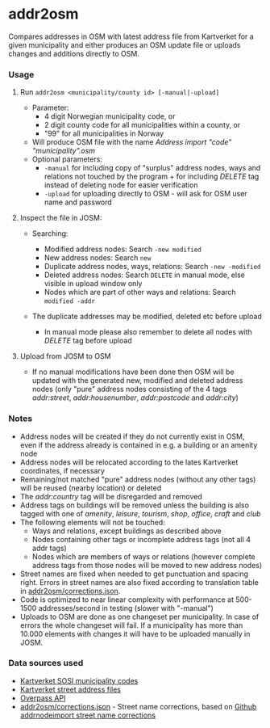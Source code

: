 # addr2osm

Compares addresses in OSM with latest address file from Kartverket for a given municipality and either produces an OSM update file or uploads changes and additions directly to OSM.

### Usage

1. Run `addr2osm <municipality/county id> [-manual|-upload]`
   * Parameter:
     - 4 digit Norwegian municipality code, or
     - 2 digit county code for all municipalities within a county, or
     - "99" for all municipalities in Norway
   * Will produce OSM file with the name *Address import "code" "municipality".osm*
   * Optional parameters:
     - `-manual` for including copy of "surplus" address nodes, ways and relations not touched by the program + for including *DELETE* tag instead of deleting node for easier verification
     - `-upload` for uploading directly to OSM - will ask for OSM user name and password

  
2. Inspect the file in JOSM:
   * Searching: 
     - Modified address nodes: Search `-new modified`
     - New address nodes: Search `new`
     - Duplicate address nodes, ways, relations: Search `-new -modified`
     - Deleted address nodes: Search `DELETE` in manual mode, else visible in upload window only
     - Nodes which are part of other ways and relations: Search `modified -addr`
     
   * The duplicate addresses may be modified, deleted etc before upload
     - In manual mode please also remember to delete all nodes with *DELETE* tag before upload

3. Upload from JOSM to OSM
   * If no manual modifications have been done then OSM will be updated with the generated new, modified and deleted address nodes (only "pure" address nodes consisting of the 4 tags *addr:street*, *addr:housenumber*, *addr:postcode* and *addr:city*)

### Notes

* Address nodes will be created if they do not currently exist in OSM, even if the address already is contained in e.g. a building or an amenity node
* Address nodes will be relocated according to the lates Kartverket coordinates, if necessary
* Remaining/not matched "pure" address nodes (without any other tags) will be reused (nearby location) or deleted
* The *addr:country* tag will be disregarded and removed
* Address tags on buildings will be removed unless the building is also tagged with one of *amenity*, *leisure*, *tourism*, *shop*, *office*, *craft* and *club*
* The following elements will not be touched:
  - Ways and relations, except buildings as described above
  - Nodes containing other tags or incomplete address tags (not all 4 addr tags)
  - Nodes which are members of ways or relations (however complete address tags from those nodes will be moved to new address nodes)
* Street names are fixed when needed to get punctuation and spacing right. Errors in street names are also fixed according to translation table in [addr2osm/corrections.json](https://github.com/NKAmapper/addr2osm/blob/master/corrections.json).
* Code is optimized to near linear complexity with performance at 500-1500 addresses/second in testing (slower with "-manual")
* Uploads to OSM are done as one changeset per municipality. In case of errors the whole changeset will fail. If a municipality has more than 10.000 elements with changes it will have to be uploaded manually in JOSM.

### Data sources used

* [Kartverket SOSI municipality codes](https://register.geonorge.no/sosi-kodelister/kommunenummer)
* [Kartverket street address files](https://nedlasting.geonorge.no/geonorge/Basisdata/MatrikkelenVegadresse/CSV/)
* [Overpass API](http://overpass-api.de)
* [addr2osm/corrections.json](https://github.com/NKAmapper/addr2osm/blob/master/corrections.json) - Street name corrections, based on [Github addrnodeimport street name corrections](https://github.com/rubund/addrnodeimport/blob/master/xml/corrections.xml)
